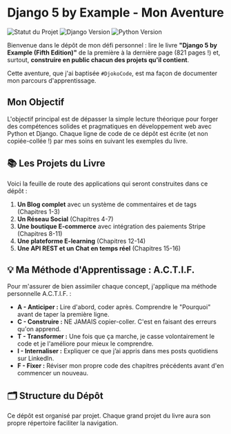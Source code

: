 # Django 5 by Example - Mon Aventure

![Statut du Projet](https://img.shields.io/badge/status-en%20cours-brightgreen)
![Django Version](https://img.shields.io/badge/Django-5.0-blue)
![Python Version](https://img.shields.io/badge/Python-3.12-blueviolet)

Bienvenue dans le dépôt de mon défi personnel : lire le livre **"Django 5 by Example (Fifth Edition)"** de la première à la dernière page (821 pages !) et, surtout, **construire en public chacun des projets qu'il contient**.

Cette aventure, que j'ai baptisée `#DjokoCode`, est ma façon de documenter mon parcours d'apprentissage.

## Mon Objectif

L'objectif principal est de dépasser la simple lecture théorique pour forger des compétences solides et pragmatiques en développement web avec Python et Django. Chaque ligne de code de ce dépôt est écrite (et non copiée-collée !) par mes soins en suivant les exemples du livre.

## 📚 Les Projets du Livre

Voici la feuille de route des applications qui seront construites dans ce dépôt :

1.  **Un Blog complet** avec un système de commentaires et de tags (Chapitres 1-3)
2.  **Un Réseau Social** (Chapitres 4-7)
3.  **Une boutique E-commerce** avec intégration des paiements Stripe (Chapitres 8-11)
4.  **Une plateforme E-learning** (Chapitres 12-14)
5.  **Une API REST et un Chat en temps réel** (Chapitres 15-16)

## 💡 Ma Méthode d'Apprentissage : A.C.T.I.F.

Pour m'assurer de bien assimiler chaque concept, j'applique ma méthode personnelle A.C.T.I.F. :

-   **A - Anticiper :** Lire d'abord, coder après. Comprendre le "Pourquoi" avant de taper la première ligne.
-   **C - Construire :** NE JAMAIS copier-coller. C'est en faisant des erreurs qu'on apprend.
-   **T - Transformer :** Une fois que ça marche, je casse volontairement le code et je l'améliore pour mieux le comprendre.
-   **I - Internaliser :** Expliquer ce que j’ai appris dans mes posts quotidiens sur LinkedIn.
-   **F - Fixer :** Réviser mon propre code des chapitres précédents avant d'en commencer un nouveau.

## 🗂️ Structure du Dépôt

Ce dépôt est organisé par projet. Chaque grand projet du livre aura son propre répertoire faciliter la navigation.